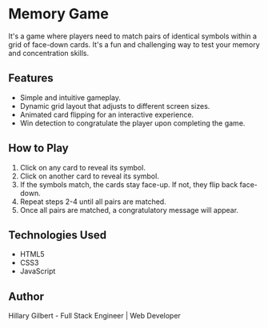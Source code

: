 # Memory Game

It's a game where players need to match pairs of identical symbols within a grid of face-down cards. It's a fun and challenging way to test your memory and concentration skills.

## Features
- Simple and intuitive gameplay.
- Dynamic grid layout that adjusts to different screen sizes.
- Animated card flipping for an interactive experience.
- Win detection to congratulate the player upon completing the game.

## How to Play

1.  Click on any card to reveal its symbol.
2.  Click on another card to reveal its symbol.
3.  If the symbols match, the cards stay face-up. If not, they flip back face-down.
4.  Repeat steps 2-4 until all pairs are matched.
5.  Once all pairs are matched, a congratulatory message will appear.

 ## Technologies Used

- HTML5
- CSS3
- JavaScript

## Author
  Hillary Gilbert - Full Stack Engineer | Web Developer
